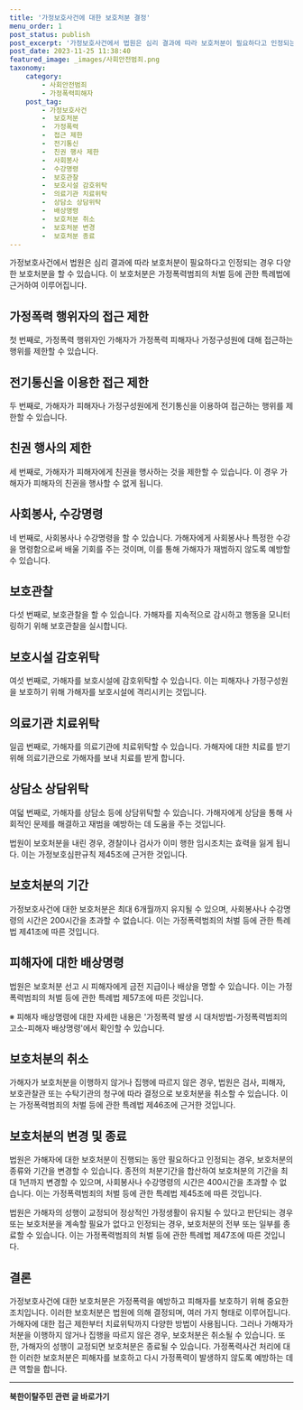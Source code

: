 ```yaml
---
title: '가정보호사건에 대한 보호처분 결정'
menu_order: 1
post_status: publish
post_excerpt: '가정보호사건에서 법원은 심리 결과에 따라 보호처분이 필요하다고 인정되는 경우 다양한 보호처분을 할 수 있습니다. 이 보호처분은 가정폭력범죄의 처벌 등에 관한 특례법에 근거하여 이루어집니다.'
post_date: 2023-11-25 11:38:40
featured_image: _images/사회안전범죄.png
taxonomy:
    category:
        - 사회안전범죄
        - 가정폭력피해자
    post_tag:
        - 가정보호사건
        -  보호처분
        -  가정폭력
        -  접근 제한
        -  전기통신
        -  친권 행사 제한
        -  사회봉사
        -  수강명령
        -  보호관찰
        -  보호시설 감호위탁
        -  의료기관 치료위탁
        -  상담소 상담위탁
        -  배상명령
        -  보호처분 취소
        -  보호처분 변경
        -  보호처분 종료
---
```



가정보호사건에서 법원은 심리 결과에 따라 보호처분이 필요하다고 인정되는 경우 다양한 보호처분을 할 수 있습니다. 이 보호처분은 가정폭력범죄의 처벌 등에 관한 특례법에 근거하여 이루어집니다.

## 가정폭력 행위자의 접근 제한

첫 번째로, 가정폭력 행위자인 가해자가 가정폭력 피해자나 가정구성원에 대해 접근하는 행위를 제한할 수 있습니다.

## 전기통신을 이용한 접근 제한

두 번째로, 가해자가 피해자나 가정구성원에게 전기통신을 이용하여 접근하는 행위를 제한할 수 있습니다.

## 친권 행사의 제한

세 번째로, 가해자가 피해자에게 친권을 행사하는 것을 제한할 수 있습니다. 이 경우 가해자가 피해자의 친권을 행사할 수 없게 됩니다.

## 사회봉사, 수강명령

네 번째로, 사회봉사나 수강명령을 할 수 있습니다. 가해자에게 사회봉사나 특정한 수강을 명령함으로써 배울 기회를 주는 것이며, 이를 통해 가해자가 재범하지 않도록 예방할 수 있습니다.

## 보호관찰

다섯 번째로, 보호관찰을 할 수 있습니다. 가해자를 지속적으로 감시하고 행동을 모니터링하기 위해 보호관찰을 실시합니다.

## 보호시설 감호위탁

여섯 번째로, 가해자를 보호시설에 감호위탁할 수 있습니다. 이는 피해자나 가정구성원을 보호하기 위해 가해자를 보호시설에 격리시키는 것입니다.

## 의료기관 치료위탁

일곱 번째로, 가해자를 의료기관에 치료위탁할 수 있습니다. 가해자에 대한 치료를 받기 위해 의료기관으로 가해자를 보내 치료를 받게 합니다.

## 상담소 상담위탁

여덟 번째로, 가해자를 상담소 등에 상담위탁할 수 있습니다. 가해자에게 상담을 통해 사회적인 문제를 해결하고 재범을 예방하는 데 도움을 주는 것입니다.

법원이 보호처분을 내린 경우, 경찰이나 검사가 이미 행한 임시조치는 효력을 잃게 됩니다. 이는 가정보호심판규칙 제45조에 근거한 것입니다.

## 보호처분의 기간

가정보호사건에 대한 보호처분은 최대 6개월까지 유지될 수 있으며, 사회봉사나 수강명령의 시간은 200시간을 초과할 수 없습니다. 이는 가정폭력범죄의 처벌 등에 관한 특례법 제41조에 따른 것입니다.

## 피해자에 대한 배상명령

법원은 보호처분 선고 시 피해자에게 금전 지급이나 배상을 명할 수 있습니다. 이는 가정폭력범죄의 처벌 등에 관한 특례법 제57조에 따른 것입니다.

※ 피해자 배상명령에 대한 자세한 내용은 '가정폭력 발생 시 대처방법-가정폭력범죄의 고소-피해자 배상명령'에서 확인할 수 있습니다.

## 보호처분의 취소

가해자가 보호처분을 이행하지 않거나 집행에 따르지 않은 경우, 법원은 검사, 피해자, 보호관찰관 또는 수탁기관의 청구에 따라 결정으로 보호처분을 취소할 수 있습니다. 이는 가정폭력범죄의 처벌 등에 관한 특례법 제46조에 근거한 것입니다.

## 보호처분의 변경 및 종료

법원은 가해자에 대한 보호처분이 진행되는 동안 필요하다고 인정되는 경우, 보호처분의 종류와 기간을 변경할 수 있습니다. 종전의 처분기간을 합산하여 보호처분의 기간을 최대 1년까지 변경할 수 있으며, 사회봉사나 수강명령의 시간은 400시간을 초과할 수 없습니다. 이는 가정폭력범죄의 처벌 등에 관한 특례법 제45조에 따른 것입니다.

법원은 가해자의 성행이 교정되어 정상적인 가정생활이 유지될 수 있다고 판단되는 경우 또는 보호처분을 계속할 필요가 없다고 인정되는 경우, 보호처분의 전부 또는 일부를 종료할 수 있습니다. 이는 가정폭력범죄의 처벌 등에 관한 특례법 제47조에 따른 것입니다.

## 결론

가정보호사건에 대한 보호처분은 가정폭력을 예방하고 피해자를 보호하기 위해 중요한 조치입니다. 이러한 보호처분은 법원에 의해 결정되며, 여러 가지 형태로 이루어집니다. 가해자에 대한 접근 제한부터 치료위탁까지 다양한 방법이 사용됩니다. 그러나 가해자가 처분을 이행하지 않거나 집행을 따르지 않은 경우, 보호처분은 취소될 수 있습니다. 또한, 가해자의 성행이 교정되면 보호처분은 종료될 수 있습니다. 가정폭력사건 처리에 대한 이러한 보호처분은 피해자를 보호하고 다시 가정폭력이 발생하지 않도록 예방하는 데 큰 역할을 합니다.
<!-- wp:separator -->
<hr class="wp-block-separator has-alpha-channel-opacity"/>
<!-- /wp:separator -->

<!-- wp:group {"backgroundColor":"base","layout":{"type":"constrained"}} -->
<div class="wp-block-group has-base-background-color has-background"><!-- wp:paragraph {"align":"center","fontSize":"medium"} -->
<p class="has-text-align-center has-large-font-size"><strong>북한이탈주민 관련 글 바로가기</strong></p>
<!-- /wp:paragraph -->


<!-- wp:latest-posts
{"categories":[{"id":22630,"count":19,"description":"","link":"https://uknowlaw.com/category/%eb%b6%81%ed%95%9c%ec%9d%b4%ed%83%88%ec%a3%bc%eb%af%bc/","name":"북한이탈주민","slug":"북한이탈주민","taxonomy":"category","parent":0,"meta":[],"_links":{"self":[{"href":"https://uknowlaw.com/wp-json/wp/v2/categories/22630"}],"collection":[{"href":"https://uknowlaw.com/wp-json/wp/v2/categories"}],"about":[{"href":"https://uknowlaw.com/wp-json/wp/v2/taxonomies/category"}],"wp:post_type":[{"href":"https://uknowlaw.com/wp-json/wp/v2/posts?categories=22630"}],"curies":[{"name":"wp","href":"https://api.w.org/{rel}","templated":true}]}}],"postsToShow":100,"excerptLength":28,"postLayout":"grid","columns":2,"featuredImageAlign":"left","featuredImageSizeSlug":"large","fontSize":"small"} /--></div>
<!-- /wp:group -->